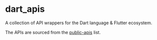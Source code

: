 # dart_apis

A collection of API wrappers for the Dart language & Flutter ecosystem.

The APIs are sourced from the [public-apis](https://github.com/public-apis/public-apis) list.
